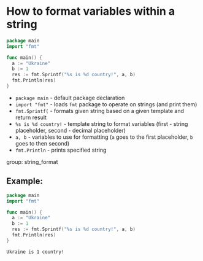 # How to format variables within a string 

```go
package main
import "fmt"

func main() {
  a := "Ukraine"
  b := 1
  res := fmt.Sprintf("%s is %d country!", a, b)
  fmt.Println(res)
}
```

- `package main` - default package declaration
- `import "fmt"` - loads `fmt` package to operate on strings (and print them)
- `fmt.Sprintf(` - formats given string based on a given template and return result
- `%s is %d country!` - template string to format variables (first - string placeholder, second - decimal placeholder)
- `a, b` - variables to use for formatting (`a` goes to the first placeholder, `b` goes to then second)
- `fmt.Println` - prints specified string

group: string_format

## Example: 
```go
package main
import "fmt"

func main() {
  a := "Ukraine"
  b := 1
  res := fmt.Sprintf("%s is %d country!", a, b)
  fmt.Println(res)
}
```
```
Ukraine is 1 country!

```

